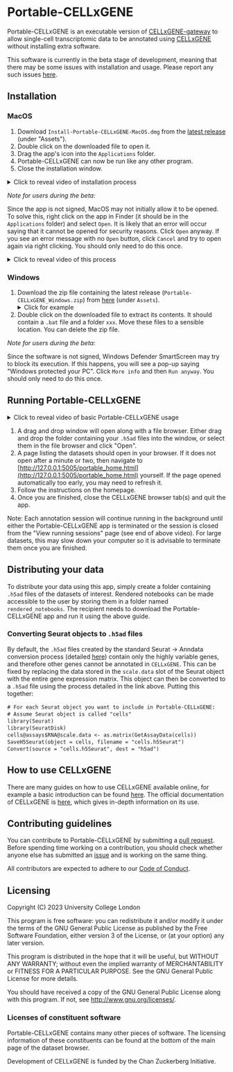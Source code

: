 # Portable-CELLxGENE

Portable-CELLxGENE is an executable version of
[CELLxGENE-gateway](https://github.com/Novartis/cellxgene-gateway) to allow
single-cell transcriptomic data to be annotated using
[CELLxGENE](https://github.com/Novartis/cellxgene-gateway) without installing
extra software.

This software is currently in the beta stage of development, meaning that there
may be some issues with installation and usage. Please report any such issues
[here](https://github.com/george-hall-ucl/portable-cellxgene/issues).

## Installation

### MacOS

1. Download `Install-Portable-CELLxGENE-MacOS.dmg` from the [latest release](https://github.com/george-hall-ucl/portable-cellxgene/releases/latest) (under "Assets").
2. Double click on the downloaded file to open it.
3. Drag the app's icon into the `Applications` folder.
4. Portable-CELLxGENE can now be run like any other program.
5. Close the installation window.

<details>
<summary>Click to reveal video of installation process</summary>
<kbd><img src="images/Portable-CELLxGENE_MacOS_Installation.gif" alt="Gif showing installation process on MacOS."></kbd>
</details>

_Note for users during the beta:_

Since the app is not signed, MacOS may not initially allow it to be opened. To
solve this, right click on the app in Finder (it should be in the
`Applications` folder) and select `Open`. It is likely that an error will occur
saying that it cannot be opened for security reasons.  Click `Open` anyway. If
you see an error message with no `Open` button, click `Cancel` and try to open
again via right clicking. You should only need to do this once.

<details>
<summary>Click to reveal video of this process</summary>
<kbd><img src="images/PCxG_MacOS_Bypass.gif" alt="Gif showing process to unblock application on MacOS."></kbd>
</details>

### Windows

1. Download the zip file containing the latest release
   (`Portable-CELLxGENE_Windows.zip`) from
   [here](https://github.com/george-hall-ucl/portable-cellxgene/releases/latest)
   (under `Assets`).
   <details>
   <summary>Click for example</summary>
   <kbd><img src="images/screenshot_download.png" alt="Image showing location of the executable download."></kbd>
   </details>
2. Double click on the downloaded file to extract its contents. It should
   contain a `.bat` file and a folder `xxx`. Move these files to a sensible
   location. You can delete the zip file.

_Note for users during the beta:_

Since the software is not signed, Windows Defender SmartScreen may try to block
its execution. If this happens, you will see a pop-up saying "Windows protected
your PC". Click `More info` and then `Run anyway`. You should only need to do
this once.

## Running Portable-CELLxGENE

<details>
<summary>Click to reveal video of basic Portable-CELLxGENE usage</summary>
<kbd><img src="images/PCxG_MacOS_demo.gif" alt="Gif showing basic Portable-CELLxGENE usage."></kbd>
</details>

1. A drag and drop window will open along with a file browser. Either drag and
   drop the folder containing your `.h5ad` files into the window, or select
   them in the file browser and click "Open".
2. A page listing the datasets should open in your browser. If it does not open
   after a minute or two, then navigate to
   [http://127.0.0.1:5005/portable_home.html](http://127.0.0.1:5005/portable_home.html)
   yourself. If the page opened automatically too early, you may need to
   refresh it.
3. Follow the instructions on the homepage.
4. Once you are finished, close the CELLxGENE browser tab(s) and quit the
   app.

Note: Each annotation session will continue running in the background until
either the Portable-CELLxGENE app is terminated or the session is closed from
the "View running sessions" page (see end of above video). For large datasets,
this may slow down your computer so it is advisable to terminate them once you
are finished.

## Distributing your data

To distribute your data using this app, simply create a folder containing
`.h5ad` files of the datasets of interest. Rendered notebooks can be made
accessible to the user by storing them in a folder named `rendered_notebooks`.
The recipient needs to download the Portable-CELLxGENE app and run it using the
above guide.

### Converting Seurat objects to `.h5ad` files

By default, the `.h5ad` files created by the standard Seurat -> Anndata
conversion process (detailed
[here](https://mojaveazure.github.io/seurat-disk/articles/convert-anndata.html))
contain only the highly variable genes, and therefore other genes cannot be
annotated in `CELLxGENE`. This can be fixed by replacing the data stored in the
`scale.data` slot of the Seurat object with the entire gene expression matrix.
This object can then be converted to a `.h5ad` file using the process detailed
in the link above. Putting this together:

```{r}
# For each Seurat object you want to include in Portable-CELLxGENE:
# Assume Seurat object is called "cells"
library(Seurat)
library(SeuratDisk)
cells@assays$RNA@scale.data <- as.matrix(GetAssayData(cells))
SaveH5Seurat(object = cells, filename = "cells.h5Seurat")
Convert(source = "cells.h5Seurat", dest = "h5ad")
```

## How to use CELLxGENE

There are many guides on how to use CELLxGENE available online, for example a
basic introduction can be found
[here](https://icbi-lab.github.io/cellxgene-user-guide/). The official
documentation of CELLxGENE is
[here](https://cellxgene.cziscience.com/docs/01__CellxGene), which gives
in-depth information on its use.

## Contributing guidelines

You can contribute to Portable-CELLxGENE by submitting a
[pull request](https://github.com/george-hall-ucl/portable-cellxgene/pulls).
Before spending time working on a contribution, you should check whether anyone
else has submitted an
[issue](https://github.com/george-hall-ucl/portable-cellxgene/issues)
and is working on the same thing.

All contributors are expected to adhere to our
[Code of Conduct](CODE_OF_CONDUCT.md).

## Licensing

Copyright (C) 2023 University College London

This program is free software: you can redistribute it and/or modify
it under the terms of the GNU General Public License as published by
the Free Software Foundation, either version 3 of the License, or
(at your option) any later version.

This program is distributed in the hope that it will be useful,
but WITHOUT ANY WARRANTY; without even the implied warranty of
MERCHANTABILITY or FITNESS FOR A PARTICULAR PURPOSE.  See the
GNU General Public License for more details.

You should have received a copy of the GNU General Public License
along with this program.  If not, see <http://www.gnu.org/licenses/>.

### Licenses of constituent software

Portable-CELLxGENE contains many other pieces of software. The licensing
information of these constituents can be found at the bottom of the main page
of the dataset browser.

Development of CELLxGENE is funded by the Chan Zuckerberg Initiative.
